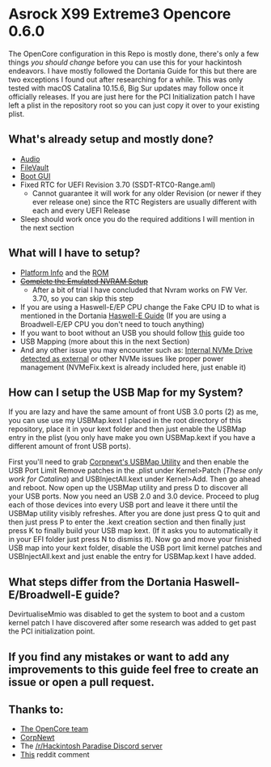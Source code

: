# Asrock X99 Extreme3 Opencore 0.6.0
The OpenCore configuration in this Repo is mostly done, there's only a few things *you should change* before you can use this for your hackintosh endeavors. I have mostly followed the Dortania Guide for this but there are two exceptions I found out after researching for a while. This was only tested with macOS Catalina 10.15.6, Big Sur updates may follow once it officially releases.
If you are just here for the PCI Initialization patch I have left a plist in the repository root so you can just copy it over to your existing plist.

## What's already setup and mostly done?
* [Audio](https://dortania.github.io/OpenCore-Post-Install/universal/audio.html#finding-your-layout-id)
* [FileVault](https://dortania.github.io/OpenCore-Post-Install/universal/security.html#filevault)
* [Boot GUI](https://dortania.github.io/OpenCore-Post-Install/cosmetic/gui.html)
* Fixed RTC for UEFI Revision 3.70 (SSDT-RTC0-Range.aml)
  * Cannot guarantee it will work for any older Revision (or newer if they ever release one) since the RTC Registers are usually different with each and every UEFI Release
* Sleep should work once you do the required additions I will mention in the next section

## What will I have to setup?
* [Platform Info](https://dortania.github.io/OpenCore-Post-Install/universal/iservices.html#generate-a-new-serial) and the [ROM](https://dortania.github.io/OpenCore-Post-Install/universal/iservices.html#fixing-rom)
* ~~[Complete the Emulated NVRAM Setup](https://dortania.github.io/OpenCore-Post-Install/misc/nvram.html#enabling-emulated-nvram-with-a-nvram-plist)~~
  *  After a bit of trial I have concluded that Nvram works on FW Ver. 3.70, so you can skip this step
* If you are using a Haswell-E/EP CPU change the Fake CPU ID to what is mentioned in the Dortania [Haswell-E Guide](https://dortania.github.io/OpenCore-Install-Guide/config-HEDT/haswell-e.html#kernel) (If you are using a Broadwell-E/EP CPU you don't need to touch anything)
* If you want to boot without an USB you should follow [this](https://dortania.github.io/OpenCore-Post-Install/universal/oc2hdd.html#grabbing-opencore-off-the-usb) guide too
* USB Mapping (more about this in the next Section)
* And any other issue you may encounter such as: [Internal NVMe Drive detected as external](https://www.reddit.com/r/hackintosh/comments/f0cc4t/internal_drives_shown_as_external_opencore_amd/) or other NVMe issues like proper power management (NVMeFix.kext is already included here, just enable it)

## How can I setup the USB Map for my System?
If you are lazy and have the same amount of front USB 3.0 ports (2) as me, you can use use my USBMap.kext I placed in the root directory of this repository, place it in your kext folder and then just enable the USBMap entry in the plist (you only have make you own USBMap.kext if you have a different amount of front USB ports).

First you'll need to grab [Corpnewt's USBMap Utility](https://github.com/corpnewt/USBMap) and then enable the USB Port Limit Remove patches in the .plist under Kernel>Patch (*These only work for Catalina*) and USBInjectAll.kext under Kernel>Add. Then go ahead and reboot. Now open up the USBMap utility and press D to discover all your USB ports. Now you need an USB 2.0 and 3.0 device. Proceed to plug each of those devices into every USB port and leave it there until the USBMap utility visibly refreshes. After you are done just press Q to quit and then just press P to enter the .kext creation section and then finally just press K to finally build your USB map kext. (If it asks you to automatically it in your EFI folder just press N to dismiss it). Now go and move your finished USB map into your kext folder, disable the USB port limit kernel patches and USBInjectAll.kext and just enable the entry for USBMap.kext I have added.

## What steps differ from the Dortania Haswell-E/Broadwell-E guide?
DevirtualiseMmio was disabled to get the system to boot and a custom kernel patch I have discovered after some research was added to get past the PCI initialization point.

## If you find any mistakes or want to add any improvements to this guide feel free to create an issue or open a pull request.

## Thanks to:
* [The OpenCore team](https://github.com/acidanthera/)
* [CorpNewt](https://github.com/corpnewt)
* The [/r/Hackintosh Paradise Discord server](https://discord.gg/5B58UbG)
* [This](https://www.reddit.com/r/hackintosh/comments/fomna7/x99_upgrade_to_catalina_10154_successfully_but/fm2w62k/) reddit comment
